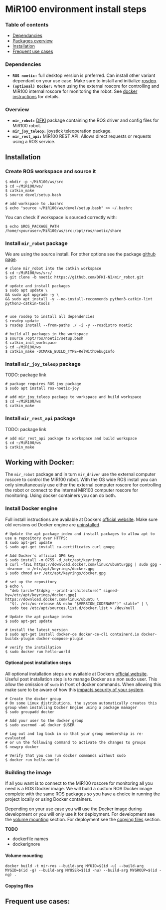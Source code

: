 # MiR100 environment install steps

### Table of contents
- [Dependancies](#dependencies)
- [Packages overview](#overview)
- [Installation](#installation)
- [Frequent use cases](#frequent-use-cases)

### Dependencies

- **`ROS noetic:`** full desktop version is preferred. Can install other variant dependant on your use case. Make sure to install and initialize [rosdep](http://wiki.ros.org/noetic/Installation/Ubuntu#:~:text=source%20~%2F.zshrc-,dependencies%20for%20building%20packages,-Up%20to%20now).
- **`(optional) Docker:`** when using the external roscore for controlling and MiR100 internal roscore for monitoring the robot. See [docker instructions](#working-with-docker) for details. 

### Overview
- **`mir_robot:`** [DFKI](https://www.dfki.de/web) package containing the ROS driver and config files for MiR100 robot.
- **`mir_joy_teleop:`** joystick teleoperation package.
- **`mir_rest_api:`** MiR100 REST API. Allows direct requests or requests using a ROS service.

## Installation

### Create ROS workspace and source it

```
$ mkdir -p ~/MiR100/ws/src
$ cd ~/MiR100/ws/
$ catkin_make
$ source devel/setup.bash

# add workspace to .bashrc
$ echo "source ~/MiR100/ws/devel/setup.bash" >> ~/.bashrc
```
You can check if workspace is sourced correctly with:

```
$ echo $ROS_PACKAGE_PATH
/home/<youruser>/MiR100/ws/src:/opt/ros/noetic/share
```

### Install `mir_robot` package
We are using the source install. For other options see the package [github page](https://github.com/DFKI-NI/mir_robot#mir_robot).

```
# clone mir_robot into the catkin workspace
$ cd ~/MiR100/ws/src/
$ git clone -b noetic https://github.com/DFKI-NI/mir_robot.git

# update and install packages
$ sudo apt update \
&& sudo apt upgrade -y \
&& sudo apt install -y --no-install-recommends python3-catkin-lint python3-catkin-tools


# use rosdep to install all dependencies
$ rosdep update
$ rosdep install --from-paths ./ -i -y --rosdistro noetic 

# build all packages in the workspace
$ source /opt/ros/noetic/setup.bash
$ catkin_init_workspace
$ cd ~/MiR100/ws
$ catkin_make -DCMAKE_BUILD_TYPE=RelWithDebugInfo
```

### Install `mir_joy_teleop` package
TODO: package link

```
# package requires ROS joy package
$ sudo apt install ros-noetic-joy

# add mir_joy_teleop package to workspace and build workspace
$ cd ~/MiR100/ws
$ catkin_make
```

### Install `mir_rest_api` package
TODO: package link

```
# add mir_rest_api package to workspace and build workspace
$ cd ~/MiR100/ws
$ catkin_make
```

## Working with Docker:
The `mir_robot` package and in turn `mir_driver` use the external computer roscore to control the MiR100 robot. With the OS wide ROS install you can only simultaneously use either the external computer roscore for controlling the robot or connect to the internal MiR100 computer roscore for monitoring. Using docker containers you can do both.  

### Install Docker engine
Full install instructions are available at Dockers [official website](https://docs.docker.com/engine/install/ubuntu/).
Make sure old versions od Docker engine are [uninstalled](https://docs.docker.com/engine/install/ubuntu/#uninstall-docker-engine).

```
# Update the apt package index and install packages to allow apt to use a repository over HTTPS:
$ sudo apt-get update
$ sudo apt-get install ca-certificates curl gnupg

# Add Docker’s official GPG key
$ sudo install -m 0755 -d /etc/apt/keyrings
$ curl -fsSL https://download.docker.com/linux/ubuntu/gpg | sudo gpg --dearmor -o /etc/apt/keyrings/docker.gpg
$ sudo chmod a+r /etc/apt/keyrings/docker.gpg

# set up the repository
$ echo \
  "deb [arch="$(dpkg --print-architecture)" signed-by=/etc/apt/keyrings/docker.gpg] https://download.docker.com/linux/ubuntu \
  "$(. /etc/os-release && echo "$VERSION_CODENAME")" stable" | \
  sudo tee /etc/apt/sources.list.d/docker.list > /dev/null

# Update the apt package index
$ sudo apt-get update

# install the latest version
$ sudo apt-get install docker-ce docker-ce-cli containerd.io docker-buildx-plugin docker-compose-plugin

# verify the installation
$ sudo docker run hello-world
```

#### Optional post installation steps
All optional installation steps are available at Dockers [official website](https://docs.docker.com/engine/install/linux-postinstall/).  
Useful post installation step is to manage Docker as a non sudo user. This allow the omission of `sudo` in front of docker commands. When allowing this make sure to be aware of how this [impacts security of your system](https://docs.docker.com/engine/security/#docker-daemon-attack-surface).

```
# Create the docker group
# On some Linux distributions, the system automatically creates this group when installing Docker Engine using a package manager
$ sudo groupadd docker

# Add your user to the docker group
$ sudo usermod -aG docker $USER

# Log out and log back in so that your group membership is re-evaluated
# or un the following command to activate the changes to groups
$ newgrp docker

# Verify that you can run docker commands without sudo
$ docker run hello-world
```

### Building the image

If all you want is to connect to the MiR100 roscore for monitoring all you need is a ROS Docker image. We will build a custom ROS Docker image complete with the same ROS packages so you have a choice in running the project locally or using Docker containers.

Depending on your use case you will use the Docker image during development or you will only use it for deployment. For development see the [volume mounting]() section. For deployment see the [copying files]() section.

**TODO**
- dockerfile names
- dockerignore

#### Volume mounting

```
docker build -t mir-ros --build-arg MYUID=$(id -u) --build-arg MYGID=$(id -g) --build-arg MYUSER=$(id -nu) --build-arg MYGROUP=$(id -ng) .
```

#### Copying files

## Frequent use cases:
